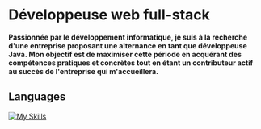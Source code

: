 # Développeuse web full-stack
  
**Passionnée par le développement informatique, je suis à la recherche d'une
entreprise proposant une alternance en tant que développeuse Java. Mon objectif
est de maximiser cette période en acquérant des compétences pratiques et
concrètes tout en étant un contributeur actif au succès de l'entreprise qui
m'accueillera.**

## Languages
[![My Skills](https://skillicons.dev/icons?i=html,css,sass,java,spring,maven,js,react,nodejs,mongodb,mysql,sqlite,idea,eclipse,vscode,git,postman,notion,figma)](https://skillicons.dev)

